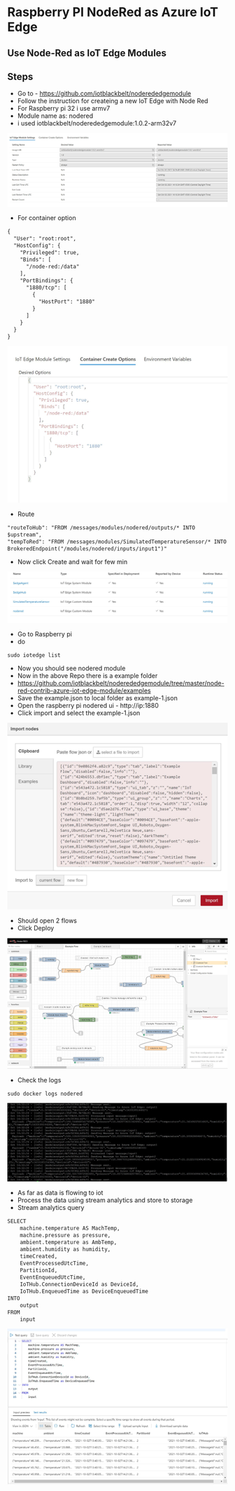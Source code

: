 # Raspberry PI NodeRed as Azure IoT Edge

## Use Node-Red as IoT Edge Modules

## Steps

- Go to - https://github.com/iotblackbelt/noderededgemodule
- Follow the instruction for createing a new IoT Edge with Node Red
- For Raspberry pi 32 i use armv7
- Module name as: nodered
- i used iotblackbelt/noderededgemodule:1.0.2-arm32v7

![alt text](https://github.com/balakreshnan/raspiot/blob/main/images/nodered4.jpg "Logo Title Text 1")

- For container option

```
{
  "User": "root:root",
  "HostConfig": {
    "Privileged": true,
    "Binds": [
      "/node-red:/data"
    ],
    "PortBindings": {
      "1880/tcp": [
        {
          "HostPort": "1880"
        }
      ]
    }
  }
}
```

![alt text](https://github.com/balakreshnan/raspiot/blob/main/images/nodered5.jpg "Logo Title Text 1")

- Route

```
"routeToHub": "FROM /messages/modules/nodered/outputs/* INTO $upstream",
"tempToRed": "FROM /messages/modules/SimulatedTemperatureSensor/* INTO BrokeredEndpoint("/modules/nodered/inputs/input1")"
```

- Now click Create and wait for few min

![alt text](https://github.com/balakreshnan/raspiot/blob/main/images/nodered3.jpg "Logo Title Text 1")

- Go to Raspberry pi
- do 

```
sudo iotedge list
```

- Now you should see nodered module
- Now in the above Repo there is a example folder
- https://github.com/iotblackbelt/noderededgemodule/tree/master/node-red-contrib-azure-iot-edge-module/examples
- Save the example.json to local folder as example-1.json
- Open the raspberry pi nodered ui - http://ip:1880
- Click import and select the example-1.json

![alt text](https://github.com/balakreshnan/raspiot/blob/main/images/nodered2.jpg "Logo Title Text 1")

- Should open 2 flows
- Click Deploy

![alt text](https://github.com/balakreshnan/raspiot/blob/main/images/nodered1.jpg "Logo Title Text 1")

- Check the logs

```
sudo docker logs nodered
```

![alt text](https://github.com/balakreshnan/raspiot/blob/main/images/nodered6.jpg "Logo Title Text 1")

- As far as data is flowing to iot
- Process the data using stream analytics and store to storage
- Stream analytics query

```
SELECT
    machine.temperature AS MachTemp,
    machine.pressure as pressure,
    ambient.temperature as AmbTemp,
    ambient.humidity as humidity,
    timeCreated,
    EventProcessedUtcTime,
    PartitionId,
    EventEnqueuedUtcTime,
    IoTHub.ConnectionDeviceId as DeviceId,
    IoTHub.EnqueuedTime as DeviceEnqueuedTime
INTO
    output
FROM
    input
```

![alt text](https://github.com/balakreshnan/raspiot/blob/main/images/nodered7.jpg "Logo Title Text 1")